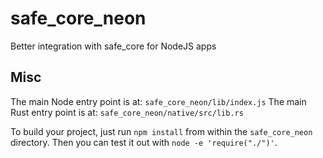 # safe_core_neon

Better integration with safe_core for NodeJS apps

## Misc

The main Node entry point is at: `safe_core_neon/lib/index.js`
The main Rust entry point is at: `safe_core_neon/native/src/lib.rs`

To build your project, just run `npm install` from within the `safe_core_neon`
directory.  Then you can test it out with `node -e 'require("./")'`.
